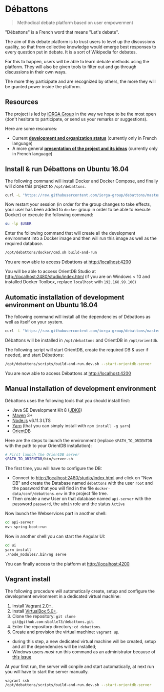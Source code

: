 # Débattons

> Methodical debate platform based on user empowerment

"Débattons" is a French word that means "Let's debate".

The aim of this debate platform is to trust users to level up the discussions quality, so that from collective knowledge would emerge best responses to every question put in debate. It is a sort of Wikipedia for debates.

For this to happen, users will be able to learn debate methods using the platform. They will also be given tools to filter out and go through discussions in their own ways.

The more they participate and are recognized by others, the more they will be granted power inside the platform.

## Resources

The project is led by [iORGA Group](http://www.iorga.com) in the way we hope to be the most open (don't hesitate to participate, or send us your remarks or suggestions).

Here are some resources:
 * Current [**development and organization status**](https://trello.com/b/MfS0wzzJ/wikip%C3%A9dia-du-d%C3%A9bat) (currently only in French language)
 * A more general [**presentation of the project and its ideas**](https://docs.google.com/presentation/d/1UIsnLdP2XgO_Ii6g98lWW4FsMuDccD-TigsT5NSFKOU/edit#slide=id.g224b5ac09f_1_0) (currently only in French language)

## Install & run Débattons on Ubuntu 16.04
The following command will install Docker and Docker Compose, and finally will clone this project to `/opt/debattons`.
```bash
curl -L "https://raw.githubusercontent.com/iorga-group/debattons/master/setup/run-env-on-ubuntu-16.04.sh" > /tmp/setup-debattons-run-env-on-ubuntu-16.04.sh && bash /tmp/setup-debattons-run-env-on-ubuntu-16.04.sh
```
Now restart your session (in order for the group changes to take effects, your user has been added to `docker` group in order to be able to execute Docker) or execute the following command:
```bash
su -lp $USER
```
Enter the following command that will create all the development environment into a Docker image and then will run this image as well as the required database.
```bash
/opt/debattons/docker/cmd.sh build-and-run
```

You are now able to access Débattons at [http://localhost:4200](http://localhost:4200)

You will be able to access OrientDB Studio at [http://localhost:2480/studio/index.html](http://localhost:2480/studio/index.html) (if you are on Windows < 10 and installed Docker Toolbox, replace `localhost` with `192.168.99.100`)

## Automatic installation of development environment on Ubuntu 16.04
The following command will install all the dependencies of Débattons as well as itself on your system.
```bash
curl -L "https://raw.githubusercontent.com/iorga-group/debattons/master/setup/dev-env-on-ubuntu-16.04.sh" > /tmp/setup-debattons-dev-env-on-ubuntu-16.04.sh && bash /tmp/setup-debattons-dev-env-on-ubuntu-16.04.sh
```
Débattons will be installed in `/opt/debattons` and OrientDB in `/opt/orientdb`.

The following script will start OrientDB, create the required DB & user if needed, and start Débattons:
```bash
/opt/debattons/scripts/build-and-run.dev.sh --start-orientdb-server
```
You are now able to access Débattons at [http://localhost:4200](http://localhost:4200)

## Manual installation of development environment

Débattons uses the following tools that you should install first:
 * Java SE Development Kit 8 ([JDK8](http://www.oracle.com/technetwork/java/javase/downloads/jdk8-downloads-2133151.html))
 * [Maven](https://maven.apache.org/) 3+
 * [Node.js](https://nodejs.org/en/) v6.11.3 LTS
 * [Yarn](https://yarnpkg.com) (that you can simply install with `npm install -g yarn`)
 * [OrientDB](https://orientdb.com/getting-started/)

Here are the steps to launch the environment (replace `$PATH_TO_ORIENTDB` with the path to your OrientDB installation):
```bash
# First launch the OrientDB server
$PATH_TO_ORIENTDB/bin/server.sh
```
The first time, you will have to configure the DB:
 * Connect to [http://localhost:2480/studio/index.html](http://localhost:2480/studio/index.html) and click on "New DB" and create the Database named `debattons` with the user `root` and the password that you will find in the file `docker-data/conf/debattons.env` in the project file tree.
 * Then create a new User on that database named `api-server` with the password `password`, the `admin` role and the status `Active`

Now launch the Webservices part in another shell:
```bash
cd api-server
mvn spring-boot:run
```
Now in another shell you can start the Angular UI:
```bash
cd ui
yarn install
./node_modules/.bin/ng serve
```

You can finally access to the platform at [http://localhost:4200](http://localhost:4200)

## Vagrant install
The following procedure will automatically create, setup and configure the development environment in a dedicated virtual machine:
1. Install [Vagrant 2.0+](https://www.vagrantup.com/).
2. Install [VirtualBox 5.0+](https://www.virtualbox.org/).
3. Clone the repository: `git clone git@github.com:sballe73/debattons.git`.
4. Enter the repository directory: `cd debattons`.
5. Create and provision the virtual machine: `vagrant up`.
 * during this step, a new dedicated virtual machine will be created, setup and all the dependencies will be installed;
 * Windows users *must* run this command as an administrator because of [this issue](https://www.virtualbox.org/ticket/10085)

At your first run, the server will conpile and start automatically, at next run you will have to start the server manually.

``` bash
vagrant ssh
/opt/debattons/scripts/build-and-run.dev.sh --start-orientdb-server
```
